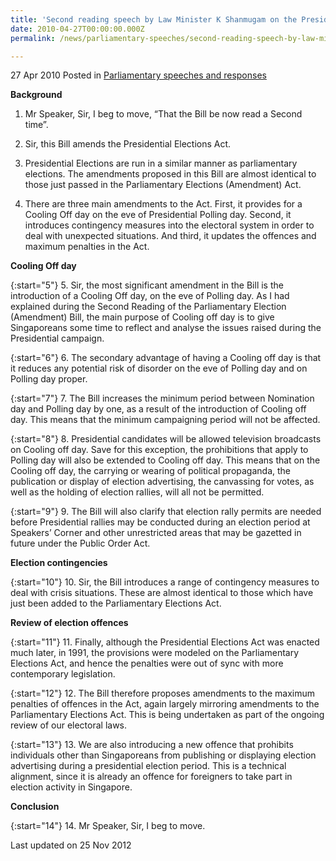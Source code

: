 ```yaml
---
title: 'Second reading speech by Law Minister K Shanmugam on the Presidential Elections (Amendment) Bill'
date: 2010-04-27T00:00:00.000Z
permalink: /news/parliamentary-speeches/second-reading-speech-by-law-minister-k-shanmugam-on-the-presidential-elections-amendment-bill/

---
```




27 Apr 2010 Posted in [Parliamentary speeches and responses](/news/parliamentary-speeches) 

**Background**


1. Mr Speaker, Sir, I beg to move, “That the Bill be now read a Second time”.

2. Sir, this Bill amends the Presidential Elections Act. 

3.  Presidential Elections are run in a similar manner as parliamentary elections. The amendments proposed in this Bill are almost identical to those just passed in the Parliamentary Elections (Amendment) Act. 

4. There are three main amendments to the Act. First, it provides for a Cooling Off day on the eve of Presidential Polling day. Second, it introduces contingency measures into the electoral system in order to deal with unexpected situations. And third, it updates the offences and maximum penalties in the Act.

**Cooling Off day**

{:start="5"}
5. Sir, the most significant amendment in the Bill is the introduction of a Cooling Off day, on the eve of Polling day. As I had explained during the Second Reading of the Parliamentary Election (Amendment) Bill, the main purpose of Cooling off day is to give Singaporeans some time to reflect and analyse the issues raised during the Presidential campaign.  

{:start="6"}
6. The secondary advantage of having a Cooling off day is that it reduces any potential risk of disorder on the eve of Polling day and on Polling day proper.

{:start="7"}
7. The Bill increases the minimum period between Nomination day and Polling day by one, as a result of the introduction of Cooling off day. This means that the minimum campaigning period will not be affected.

{:start="8"}
8. Presidential candidates will be allowed television broadcasts on Cooling off day. Save for this exception, the prohibitions that apply to Polling day will also be extended to Cooling off day. This means that on the Cooling off day, the carrying or wearing of political propaganda, the publication or display of election advertising, the canvassing for votes, as well as the holding of election rallies, will all not be permitted. 

{:start="9"}
9. The Bill will also clarify that election rally permits are needed before Presidential rallies may be conducted during an election period at Speakers’ Corner and other unrestricted areas that may be gazetted in future under the Public Order Act. 

**Election contingencies**

{:start="10"}
10. Sir, the Bill introduces a range of contingency measures to deal with crisis situations. These are almost identical to those which have just been added to the Parliamentary Elections Act.


**Review of election offences**

{:start="11"}
11. Finally, although the Presidential Elections Act was enacted much later, in 1991, the provisions were modeled on the Parliamentary Elections Act, and hence the penalties were out of sync with more contemporary legislation. 

{:start="12"}
12. The Bill therefore proposes amendments to the maximum penalties of offences in the Act, again largely mirroring amendments to the Parliamentary Elections Act. This is being undertaken as part of the ongoing review of our electoral laws.

{:start="13"}
13. We are also introducing a new offence that prohibits individuals other than Singaporeans from publishing or displaying election advertising during a presidential election period. This is a technical alignment, since it is already an offence for foreigners to take part in election activity in Singapore. 

**Conclusion**

{:start="14"}
14. Mr Speaker, Sir, I beg to move.

<p class="right-side-updated">Last updated on 25 Nov 2012</p> 
